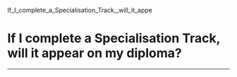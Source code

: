 If_I_complete_a_Specialisation_Track,_will_it_appe



If I complete a Specialisation Track, will it appear on my diploma?
===================================================================

---

